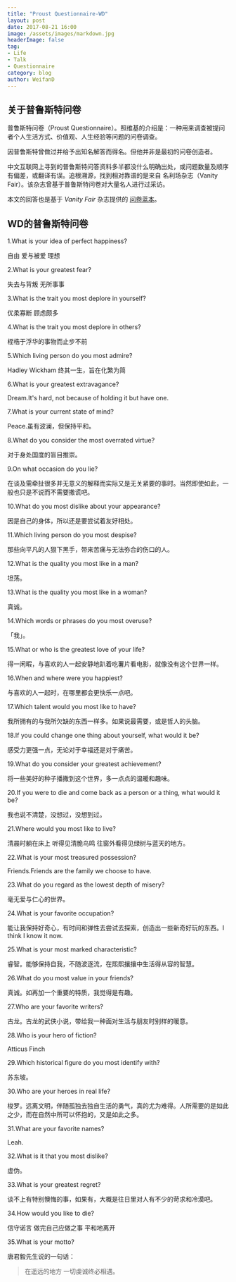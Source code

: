 ```yaml
---
title: "Proust Questionnaire-WD"
layout: post
date: 2017-08-21 16:00
image: /assets/images/markdown.jpg
headerImage: false
tag:
- Life
- Talk
- Questionnaire
category: blog
author: WeifanD
---
```


## 关于普鲁斯特问卷

普鲁斯特问卷（Proust Questionnaire）。照维基的介绍是：一种用来调查被提问者个人生活方式、价值观、人生经验等问题的问卷调查。

因普鲁斯特曾做过并给予出知名解答而得名。但他并非是最初的问卷创造者。

中文互联网上寻到的普鲁斯特问答资料多半都没什么明确出处，或问题数量及顺序有偏差，或翻译有误。追根溯源，找到相对靠谱的是来自 名利场杂志（Vanity Fair）。该杂志曾基于普鲁斯特问卷对大量名人进行过采访。

本文的回答也是基于 *Vanity Fair* 杂志提供的 [问卷蓝本](http://www.vanityfair.com/magazine/2000/01/proust-questionnaire)。



## WD的普鲁斯特问卷

1.What is your idea of perfect happiness?

自由 爱与被爱 理想

2.What is your greatest fear?

失去与背叛 无所事事

3.What is the trait you most deplore in yourself?

优柔寡断 顾虑颇多

4.What is the trait you most deplore in others?

桎梏于浮华的事物而止步不前

5.Which living person do you most admire?

Hadley Wickham 终其一生，旨在化繁为简  

6.What is your greatest extravagance?

Dream.It's hard, not because of holding it but have one.

7.What is your current state of mind?

Peace.虽有波澜，但保持平和。

8.What do you consider the most overrated virtue?

对于身处国度的盲目推崇。

9.On what occasion do you lie?

在谈及需牵扯很多并无意义的解释而实际又是无关紧要的事时。当然即使如此，一般也只是不说而不需要撒谎吧。

10.What do you most dislike about your appearance?

因是自己的身体，所以还是要尝试着友好相处。

11.Which living person do you most despise?

那些向平凡的人狠下黑手，带来苦痛与无法弥合的伤口的人。

12.What is the quality you most like in a man?

坦荡。

13.What is the quality you most like in a woman?

真诚。

14.Which words or phrases do you most overuse?

「我」。

15.What or who is the greatest love of your life?

得一闲暇，与喜欢的人一起安静地趴着吃薯片看电影，就像没有这个世界一样。

16.When and where were you happiest?

与喜欢的人一起时，在哪里都会更快乐一点吧。

17.Which talent would you most like to have?

我所拥有的与我所欠缺的东西一样多。如果说最需要，或是哲人的头脑。

18.If you could change one thing about yourself, what would it be?

感受力更强一点，无论对于幸福还是对于痛苦。

19.What do you consider your greatest achievement?

将一些美好的种子播撒到这个世界，多一点点的温暖和趣味。

20.If you were to die and come back as a person or a thing, what would it be?

我也说不清楚，没想过，没想到过。

21.Where would you most like to live?

清晨时躺在床上 听得见清脆鸟鸣 往窗外看得见绿树与蓝天的地方。

22.What is your most treasured possession?

Friends.Friends are the family we choose to have.

23.What do you regard as the lowest depth of misery?

毫无爱与仁心的世界。

24.What is your favorite occupation?

能让我保持好奇心，有时间和弹性去尝试去探索，创造出一些新奇好玩的东西。I think I know it now.

25.What is your most marked characteristic?

睿智。能够保持自我，不随波逐流，在熙熙攘攘中生活得从容的智慧。

26.What do you most value in your friends?

真诚。如再加一个重要的特质，我觉得是有趣。

27.Who are your favorite writers?

古龙。古龙的武侠小说，带给我一种面对生活与朋友时别样的暖意。

28.Who is your hero of fiction?

Atticus Finch

29.Which historical figure do you most identify with?

苏东坡。

30.Who are your heroes in real life?

梭罗。远离文明，伴随孤独去独自生活的勇气，真的尤为难得。人所需要的是如此之少，而在自然中所可以怀抱的，又是如此之多。

31.What are your favorite names?

Leah.

32.What is it that you most dislike?

虚伪。

33.What is your greatest regret?

谈不上有特别懊悔的事，如果有，大概是往日里对人有不少的苛求和冷漠吧。

34.How would you like to die?

信守诺言 做完自己应做之事 平和地离开

35.What is your motto?

唐君毅先生说的一句话：

> 在遥远的地方 一切虔诚终必相遇。

